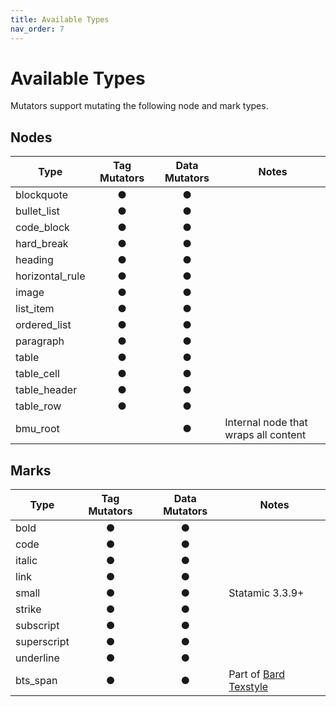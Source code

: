 ```yaml
---
title: Available Types
nav_order: 7
---
```


# Available Types

Mutators support mutating the following node and mark types.

## Nodes

| Type                  | Tag Mutators | Data Mutators | Notes |
| --------------------- | :----------: | :-----------: | ----- |
| blockquote            | ●            | ●             |       |
| bullet_list           | ●            | ●             |       |
| code_block            | ●            | ●             |       |
| hard_break            | ●            | ●             |       |
| heading               | ●            | ●             |       |
| horizontal_rule       | ●            | ●             |       |
| image                 | ●            | ●             |       |
| list_item             | ●            | ●             |       |
| ordered_list          | ●            | ●             |       |
| paragraph             | ●            | ●             |       |
| table                 | ●            | ●             |       |
| table_cell            | ●            | ●             |       |
| table_header          | ●            | ●             |       |
| table_row             | ●            | ●             |       |
| bmu_root              |              | ●             | Internal node that wraps all content |

## Marks

| Type                  | Tag Mutators | Data Mutators | Notes |
| --------------------- | :----------: | :-----------: | ----- |
| bold                  | ●            | ●             |       |
| code                  | ●            | ●             |       |
| italic                | ●            | ●             |       |
| link                  | ●            | ●             |       |
| small                 | ●            | ●             | Statamic 3.3.9+ |
| strike                | ●            | ●             |       |
| subscript             | ●            | ●             |       |
| superscript           | ●            | ●             |       |
| underline             | ●            | ●             |       |
| bts_span              | ●            | ●             | Part of [Bard Texstyle](https://github.com/jacksleight/statamic-bard-texstyle) |